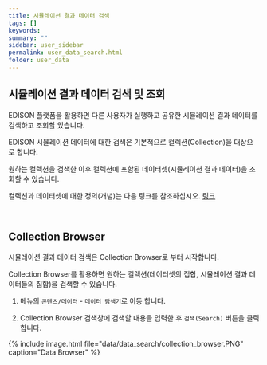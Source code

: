 ```yaml
---
title: 시뮬레이션 결과 데이터 검색
tags: []
keywords:
summary: ""
sidebar: user_sidebar
permalink: user_data_search.html
folder: user_data
---
```



## 시뮬레이션 결과 데이터 검색 및 조회

EDISON 플랫폼을 활용하면 다른 사용자가 실행하고 공유한 시뮬레이션 결과 데이터를 검색하고 조회할 있습니다. 

EDISON 시뮬레이션 데이터에 대한 검색은 기본적으로 컬렉션(Collection)을 대상으로 합니다. 

원하는 컬렉션을 검색한 이후 컬렉션에 포함된 데이터셋(시뮬레이션 결과 데이터)을 조회할 수 있습니다. 

컬렉션과 데이터셋에 대한 정의(개념)는 다음 링크를 참조하십시오. [링크](./user_data_intro.html)

<br>

## Collection Browser

시뮬레이션 결과 데이터 검색은 Collection Browser로 부터 시작합니다.  

Collection Browser를 활용하면 원하는 컬렉션(데이터셋의 집합, 시뮬레이션 결과 데이터들의 집합)을 검색할 수 있습니다.  

1. 메뉴의 `콘텐츠/데이터` - `데이터 탐색기`로 이동 합니다.

1. Collection Browser 검색창에 검색할 내용을 입력한 후 `검색(Search)` 버튼을 클릭합니다. 

{% include image.html file="data/data_search/collection_browser.PNG" caption="Data Browser" %}

<br>


